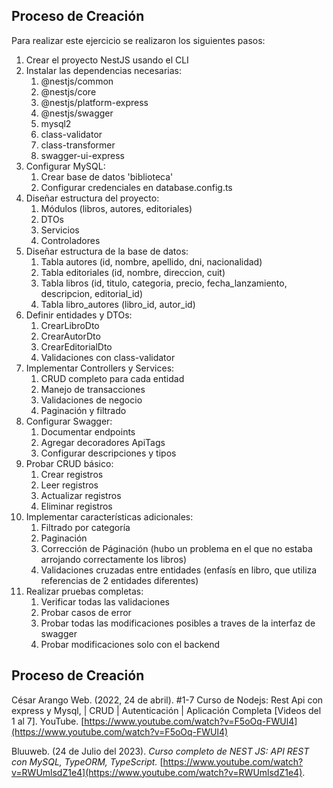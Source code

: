 ## Proceso de Creación 

Para realizar este ejercicio se realizaron los siguientes pasos:
<ol>
<li>Crear el proyecto NestJS usando el CLI</li>
<li>Instalar las dependencias necesarias:
   <ol type="1">
   <li>@nestjs/common</li>
   <li>@nestjs/core</li>
   <li>@nestjs/platform-express</li>
   <li>@nestjs/swagger</li>
   <li>mysql2</li>
   <li>class-validator</li>
   <li>class-transformer</li>
   <li>swagger-ui-express</li>
   </ol>
</li>
<li>Configurar MySQL:
   <ol type="1">
   <li>Crear base de datos 'biblioteca'</li>
   <li>Configurar credenciales en database.config.ts</li>
   </ol>
</li>
<li>Diseñar estructura del proyecto:
   <ol type="1">
   <li>Módulos (libros, autores, editoriales)</li>
   <li>DTOs</li>
   <li>Servicios</li>
   <li>Controladores</li>
   </ol>
</li>
<li>Diseñar estructura de la base de datos:
   <ol type="1">
   <li>Tabla autores (id, nombre, apellido, dni, nacionalidad)</li>
   <li>Tabla editoriales (id, nombre, direccion, cuit)</li>
   <li>Tabla libros (id, titulo, categoria, precio, fecha_lanzamiento, descripcion, editorial_id)</li>
   <li>Tabla libro_autores (libro_id, autor_id)</li>
   </ol>
</li>
<li>Definir entidades y DTOs:
   <ol type="1">
   <li>CrearLibroDto</li>
   <li>CrearAutorDto</li>
   <li>CrearEditorialDto</li>
   <li>Validaciones con class-validator</li>
   </ol>
</li>
<li>Implementar Controllers y Services:
   <ol type="1">
   <li>CRUD completo para cada entidad</li>
   <li>Manejo de transacciones</li>
   <li>Validaciones de negocio</li>
   <li>Paginación y filtrado</li>
   </ol>
</li>
<li>Configurar Swagger:
   <ol type="1">
   <li>Documentar endpoints</li>
   <li>Agregar decoradores ApiTags</li>
   <li>Configurar descripciones y tipos</li>
   </ol>
</li>
<li>Probar CRUD básico:
   <ol type="1">
   <li>Crear registros</li>
   <li>Leer registros</li>
   <li>Actualizar registros</li>
   <li>Eliminar registros</li>
   </ol>
</li>
<li>Implementar características adicionales:
   <ol type="1">
   <li>Filtrado por categoría</li>
   <li>Paginación</li>
   <li>Corrección de Páginación (hubo un problema en el que no estaba arrojando correctamente los libros)</li>
   <li>Validaciones cruzadas entre entidades (enfasís en libro, que utiliza referencias de 2 entidades diferentes)</li>
   </ol>
</li>
<li>Realizar pruebas completas:
   <ol type="1">
   <li>Verificar todas las validaciones</li>
   <li>Probar casos de error</li>
   <li>Probar todas las modificaciones posibles a traves de la interfaz de swagger</li>
   <li>Probar modificaciones solo con el backend</li>
   </ol>
</li>
</ol>

## Proceso de Creación 
César Arango Web. (2022, 24 de abril). #1-7 Curso de Nodejs: Rest Api con express y Mysql, | CRUD | Autenticación | Aplicación Completa [Videos del 1 al 7]. YouTube. [https://www.youtube.com/watch?v=F5oOq-FWUl4](https://www.youtube.com/watch?v=F5oOq-FWUl4)

Bluuweb. (24 de Julio del 2023). <i>Curso completo de NEST JS: API REST con MySQL, TypeORM, TypeScript.</i> [https://www.youtube.com/watch?v=RWUmlsdZ1e4](https://www.youtube.com/watch?v=RWUmlsdZ1e4).
